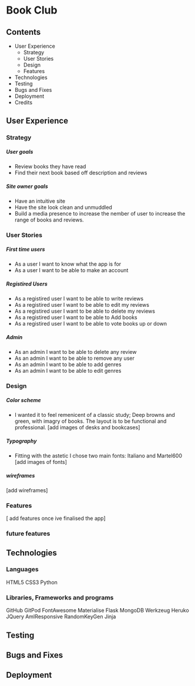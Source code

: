 # Book Club
## Contents

- User Experience
    - Strategy
    - User Stories
    - Design
    - Features
- Technologies
- Testing
- Bugs and Fixes
- Deployment
- Credits

## User Experience

### Strategy

##### User goals
- Review books they have read
- Find their next book based off description and reviews

##### Site owner goals
- Have an intuitive site
- Have the site look clean and unmuddled
- Build a media presence to increase the nember of user to increase the range of books and reviews.

### User Stories
    
##### First time users

- As a user I want to know what the app is for
- As a user I want to be able to make an account
    
##### Registired Users

- As a registired user I want to be able to write reviews
- As a registired user I want to be able to edit my reviews
- As a registired user I want to be able to delete my reviews
- As a registired user I want to be able to Add books
- As a registired user I want to be able to vote books up or down

##### Admin

- As an admin I want to be able to delete any review
- As an admin I want to be able to remove any user
- As an admin I want to be able to add genres 
- As an admin I want to be able to edit genres

### Design

##### Color scheme

- I wanted it to feel remenicent of a classic study; Deep browns and green, with imagry of books. The layout is to be functional and professional. [add images of desks and bookcases]

##### Typography

- Fitting with the astetic I chose two main fonts: Italiano and Martel600 [add images of fonts]

##### wireframes

[add wireframes]

### Features
    
[ add features once ive finalised the app]

### future features

## Technologies

### Languages
HTML5
CSS3
Python

### Libraries, Frameworks and programs
GitHub
GitPod
FontAwesome
Materialise
Flask
MongoDB
Werkzeug
Heruko
JQuery
AmIResponsive
RandomKeyGen
Jinja

## Testing

## Bugs and Fixes

## Deployment